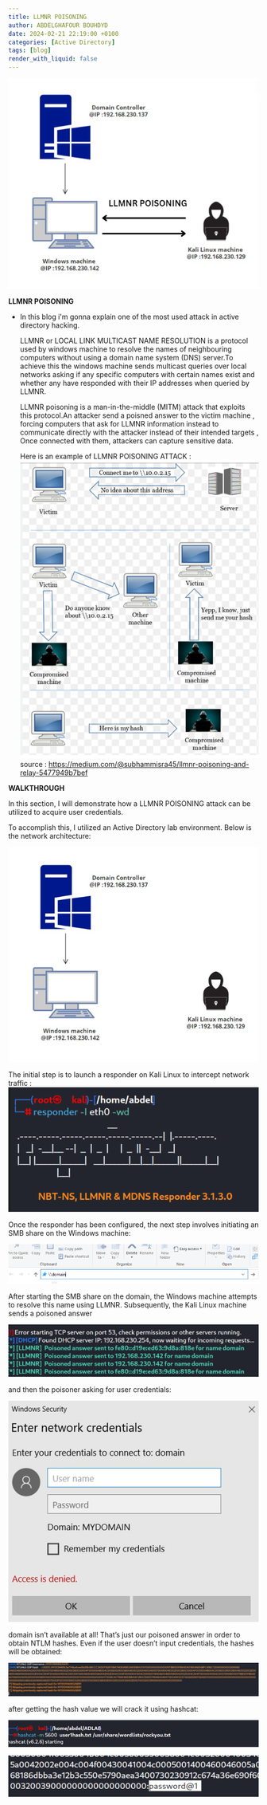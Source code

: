 ```yaml
---
title: LLMNR POISONING
author: ABDELGHAFOUR BOUHDYD
date: 2024-02-21 22:19:00 +0100
categories: [Active Directory]
tags: [blog]
render_with_liquid: false
---
```

![Desktop View](/media/attack.png)

**LLMNR  POISONING**
  - In this blog  i'm  gonna explain one of the most used attack in active directory hacking.

    LLMNR  or LOCAL LINK MULTICAST NAME RESOLUTION  is a protocol used by windows machine to resolve the names of neighbouring computers without using a domain name system (DNS) server.To achieve this the windows machine sends multicast queries over local networks asking if any specific computers with certain names exist and whether any have responded with their IP addresses when queried by LLMNR.

    LLMNR poisoning is a man-in-the-middle (MITM) attack that exploits this protocol.An attacker send a poisned answer to the victim machine , forcing computers that ask for LLMNR information instead to communicate directly with the attacker instead of their intended targets , Once connected with them, attackers can capture sensitive data.
    
    Here is an example of LLMNR POISONING ATTACK :
    ![Desktop View](/media/image.png)
     source : https://medium.com/@subhammisra45/llmnr-poisoning-and-relay-5477949b7bef

**WALKTHROUGH**

In this section, I will demonstrate how a LLMNR POISONING attack can be utilized to acquire user credentials.


To accomplish this, I utilized an Active Directory lab environment. Below is the network architecture:

![Alt text](/media/iamge4.jpg)



The initial step is to launch a responder on Kali Linux to intercept network traffic :
![Alt text](/media/responder.png)

Once the responder has been configured, the next step involves initiating an SMB share on the Windows machine:

![Alt text](/media/share.png)

After starting  the SMB share on the domain, the Windows machine attempts to resolve this name using LLMNR. Subsequently, the Kali Linux machine sends a poisoned answer

![Alt text](/media/poisned.jpg)

and then  the poisoner asking for user credentials:

![Alt text](/media/msg.jpg)

domain isn’t available at all! That’s just our poisoned answer in order to obtain NTLM hashes. Even if the user doesn’t input credentials, the hashes will be obtained:

![Alt text](/media/hash.jpg)

after getting the hash value we will crack it using hashcat:

![Alt text](/media/crack.png)

![Alt text](/media/password.png)



